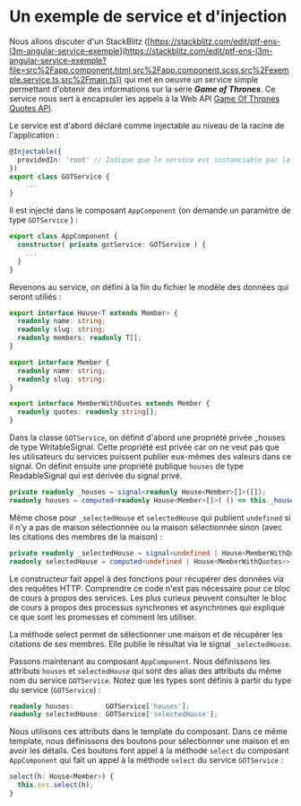 # Un exemple de service et d'injection

Nous allons discuter d'un StackBlitz ([https://stackblitz.com/edit/ptf-ens-l3m-angular-service-exemple](https://stackblitz.com/edit/ptf-ens-l3m-angular-service-exemple?file=src%2Fapp.component.html,src%2Fapp.component.scss,src%2Fexemple.service.ts,src%2Fmain.ts)) qui met en oeuvre un service simple permettant d'obtenir des informations sur la série ***Game of Thrones***. Ce service nous sert à encapsuler les appels à la Web API [Game Of Thrones Quotes API](https://gameofthronesquotes.xyz/).

Le service est d'abord déclaré comme injectable au niveau de la racine de l'application :

```typescript
@Injectable({
  providedIn: 'root' // Indique que le service est instanciable par la racine de l'application
})
export class GOTService {
    ...
}
```

Il est injecté dans le composant `AppComponent` (on demande un paramètre de type `GOTService` ) :

```typescript
export class AppComponent {
  constructor( private gotService: GOTService ) {
    ...
  }
}
```

Revenons au service, on défini à la fin du fichier le modèle des données qui seront utiliés :

```typescript
export interface House<T extends Member> {
  readonly name: string;
  readonly slug: string;
  readonly members: readonly T[];
}

export interface Member {
  readonly name: string;
  readonly slug: string;
}

export interface MemberWithQuotes extends Member {
  readonly quotes: readonly string[];
}
```

Dans la classe `GOTService`, on définit d'abord une propriété privée _houses de type WritableSignal. Cette propriété est privée car on ne veut pas que les utilisateurs du services puissent publier eux-mêmes des valeurs dans ce signal. On définit ensuite une propriété publique `houses` de type ReadableSignal qui est dérivée du signal privé. 

```typescript
private readonly _houses = signal<readonly House<Member>[]>([]);
readonly houses = computed<readonly House<Member>[]>( () => this._houses() );
```

Même chose pour `_selectedHouse` et `selectedHouse` qui publient `undefined` si il n'y a pas de maison sélectionnée ou la maison sélectionnée sinon (avec les citations des membres de la maison) :

```typescript
private readonly _selectedHouse = signal<undefined | House<MemberWithQuotes>>( undefined );
readonly selectedHouse = computed<undefined | House<MemberWithQuotes>>( () => this._selectedHouse() );
```

Le constructeur fait appel à des fonctions pour récupérer des données via des requêtes HTTP. Comprendre ce code n'est pas nécessaire pour ce bloc de cours à propos des services. Les plus curieux peuvent consulter le bloc de cours à propos des processus synchrones et asynchrones qui explique ce que sont les promesses et comment les utiliser.

La méthode select permet de sélectionner une maison et de récupérer les citations de ses membres. Elle publie le résultat via le signal `_selectedHouse`.

Passons maintenant au composant `AppComponent`. Nous définissons les attributs `houses` et `selectedHouse` qui sont des alias des attributs du même nom du service `GOTService`. Notez que les types sont définis à partir du type du service (`GOTService`) :

```typescript
readonly houses:        GOTService['houses'];
readonly selectedHouse: GOTService['selectedHouse'];
```

Nous utilisons ces attributs dans le template du composant.
Dans ce même template, nous définissons des boutons pour sélectionner une maison et en avoir les détails. Ces boutons font appel à la méthode `select` du composant `AppComponent` qui fait un appel à la méthode `select` du service `GOTService` :

```typescript
select(h: House<Member>) {
  this.exs.select(h);
}
```
